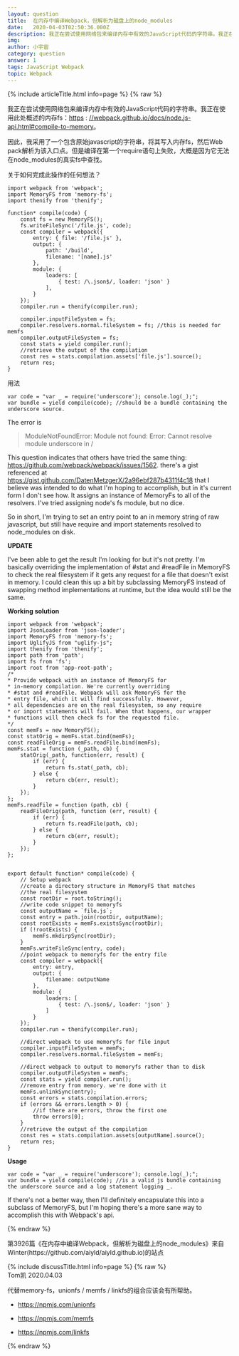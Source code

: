 ```yaml
---
layout: question
title:  在内存中编译Webpack，但解析为磁盘上的node_modules
date:   2020-04-03T02:50:36.000Z
description: 我正在尝试使用网络包来编译内存中有效的JavaScript代码的字符串。我正在使用此处概述的内存fs：https   //webpack.github.i...
img: 
author: 小宇宙
category: question
answer: 1
tags: JavaScript Webpack
topic: Webpack
---
```

<div class="article-root">
  <div class="article">
    {% include articleTitle.html info=page %}
    {% raw %}
    <div class="article-content"><p><font style="vertical-align: inherit;"><font style="vertical-align: inherit;">我正在尝试使用网络包来编译内存中有效的JavaScript代码的字符串。</font><font style="vertical-align: inherit;">我正在使用此处概述的内存fs：</font></font><a href="https://webpack.github.io/docs/node.js-api.html#compile-to-memory"><font style="vertical-align: inherit;"><font style="vertical-align: inherit;">https</font></font></a><font style="vertical-align: inherit;"><font style="vertical-align: inherit;"> : </font><a href="https://webpack.github.io/docs/node.js-api.html#compile-to-memory"><font style="vertical-align: inherit;">//webpack.github.io/docs/node.js-api.html#compile-to-memory</font></a><font style="vertical-align: inherit;">。</font></font></p>

<p><font style="vertical-align: inherit;"><font style="vertical-align: inherit;">因此，我采用了一个包含原始javascript的字符串，将其写入内存fs，然后Web pack解析为该入口点。</font><font style="vertical-align: inherit;">但是编译在第一个require语句上失败，大概是因为它无法在node_modules的真实fs中查找。</font></font></p>

<p><font style="vertical-align: inherit;"><font style="vertical-align: inherit;">关于如何完成此操作的任何想法？</font></font></p>

<pre><code>import webpack from 'webpack';<font></font>
import MemoryFS from 'memory-fs';<font></font>
import thenify from 'thenify';<font></font>
<font></font>
function* compile(code) {<font></font>
    const fs = new MemoryFS();<font></font>
    fs.writeFileSync('/file.js', code);<font></font>
    const compiler = webpack({<font></font>
        entry: { file: '/file.js' },<font></font>
        output: {<font></font>
            path: '/build',<font></font>
            filename: '[name].js'<font></font>
        },<font></font>
        module: {<font></font>
            loaders: [<font></font>
                { test: /\.json$/, loader: 'json' }<font></font>
            ],  <font></font>
        }<font></font>
    });<font></font>
    compiler.run = thenify(compiler.run);<font></font>
<font></font>
    compiler.inputFileSystem = fs;<font></font>
    compiler.resolvers.normal.fileSystem = fs; //this is needed for memfs<font></font>
    compiler.outputFileSystem = fs;<font></font>
    const stats = yield compiler.run();<font></font>
    //retrieve the output of the compilation<font></font>
    const res = stats.compilation.assets['file.js'].source();<font></font>
    return res;<font></font>
}<font></font>
</code></pre>

<p><font style="vertical-align: inherit;"><font style="vertical-align: inherit;">用法</font></font></p>

<pre><code>var code = "var _ = require('underscore'); console.log(_);";<font></font>
var bundle = yield compile(code); //should be a bundle containing the underscore source.<font></font>
</code></pre>

<p>The error is </p>

<blockquote>
  <p>ModuleNotFoundError: Module not found: Error: Cannot resolve module
  underscore in /</p>
</blockquote>

<p>This question indicates that others have tried the same thing: <a href="https://github.com/webpack/webpack/issues/1562">https://github.com/webpack/webpack/issues/1562</a>. there's a gist referenced at <a href="https://gist.github.com/DatenMetzgerX/2a96ebf287b4311f4c18">https://gist.github.com/DatenMetzgerX/2a96ebf287b4311f4c18</a> that I believe was intended to do what I'm hoping to accomplish, but in it's current form I don't see how. It assigns an instance of MemoryFs to all of the resolvers. I've tried assigning node's fs module, but no dice. </p>

<p>So in short, I'm trying to set an entry point to an in memory string of raw javascript, but still have require and import statements resolved to node_modules on disk.</p>

<p><strong>UPDATE</strong></p>

<p>I've been able to get the result I'm looking for but it's not pretty. I'm basically overriding the implementation of #stat and #readFile in MemoryFS
to check the real filesystem if it gets any request for a file that doesn't exist in memory. I could clean this up a bit by subclassing MemoryFS instead of swapping method implementations at runtime, but the idea would still be the same.</p>

<p><strong>Working solution</strong></p>

<pre><code>import webpack from 'webpack';<font></font>
import JsonLoader from 'json-loader';<font></font>
import MemoryFS from 'memory-fs';<font></font>
import UglifyJS from "uglify-js";<font></font>
import thenify from 'thenify';<font></font>
import path from 'path';<font></font>
import fs from 'fs';<font></font>
import root from 'app-root-path';<font></font>
/*<font></font>
* Provide webpack with an instance of MemoryFS for<font></font>
* in-memory compilation. We're currently overriding<font></font>
* #stat and #readFile. Webpack will ask MemoryFS for the <font></font>
* entry file, which it will find successfully. However, <font></font>
* all dependencies are on the real filesystem, so any require <font></font>
* or import statements will fail. When that happens, our wrapper <font></font>
* functions will then check fs for the requested file. <font></font>
*/<font></font>
const memFs = new MemoryFS();<font></font>
const statOrig = memFs.stat.bind(memFs);<font></font>
const readFileOrig = memFs.readFile.bind(memFs);<font></font>
memFs.stat = function (_path, cb) {<font></font>
    statOrig(_path, function(err, result) {<font></font>
        if (err) {<font></font>
            return fs.stat(_path, cb);<font></font>
        } else {<font></font>
            return cb(err, result);<font></font>
        }<font></font>
    });<font></font>
};<font></font>
memFs.readFile = function (path, cb) {<font></font>
    readFileOrig(path, function (err, result) {<font></font>
        if (err) {<font></font>
            return fs.readFile(path, cb);<font></font>
        } else {<font></font>
            return cb(err, result);<font></font>
        }<font></font>
    });<font></font>
};<font></font>
<font></font>
<font></font>
export default function* compile(code) {<font></font>
    // Setup webpack <font></font>
    //create a directory structure in MemoryFS that matches<font></font>
    //the real filesystem<font></font>
    const rootDir = root.toString();<font></font>
    //write code snippet to memoryfs<font></font>
    const outputName = `file.js`;<font></font>
    const entry = path.join(rootDir, outputName);<font></font>
    const rootExists = memFs.existsSync(rootDir);<font></font>
    if (!rootExists) {<font></font>
        memFs.mkdirpSync(rootDir);<font></font>
    }<font></font>
    memFs.writeFileSync(entry, code);<font></font>
    //point webpack to memoryfs for the entry file<font></font>
    const compiler = webpack({<font></font>
        entry: entry,<font></font>
        output: {<font></font>
            filename: outputName<font></font>
        },<font></font>
        module: {<font></font>
            loaders: [<font></font>
                { test: /\.json$/, loader: 'json' }<font></font>
            ]<font></font>
        }<font></font>
    });<font></font>
    compiler.run = thenify(compiler.run);<font></font>
<font></font>
    //direct webpack to use memoryfs for file input<font></font>
    compiler.inputFileSystem = memFs;<font></font>
    compiler.resolvers.normal.fileSystem = memFs;<font></font>
<font></font>
    //direct webpack to output to memoryfs rather than to disk<font></font>
    compiler.outputFileSystem = memFs;<font></font>
    const stats = yield compiler.run();<font></font>
    //remove entry from memory. we're done with it<font></font>
    memFs.unlinkSync(entry);<font></font>
    const errors = stats.compilation.errors;<font></font>
    if (errors &amp;&amp; errors.length &gt; 0) {<font></font>
        //if there are errors, throw the first one<font></font>
        throw errors[0];<font></font>
    }<font></font>
    //retrieve the output of the compilation<font></font>
    const res = stats.compilation.assets[outputName].source(); <font></font>
    return res;<font></font>
}<font></font>
</code></pre>

<p><strong>Usage</strong></p>

<pre><code>var code = "var _ = require('underscore'); console.log(_);";<font></font>
var bundle = yield compile(code); //is a valid js bundle containing the underscore source and a log statement logging _.<font></font>
</code></pre>

<p>If there's not a better way, then I'll definitely encapsulate this into a subclass of MemoryFS, but I'm hoping there's a more sane way to accomplish this with Webpack's api.</p></div>
    {% endraw %}
  </div>
  <p class="winter_mark">第3926篇《在内存中编译Webpack，但解析为磁盘上的node_modules》来自Winter(https://github.com/aiyld/aiyld.github.io)的站点</p>
  <div class="discuss-wrapper">
    {% include discussTitle.html info=page %}
    {% raw %}
    <div class="discuss-item">
        <div class="discuss-parent">
          <div class="discuss-meta">
            <span class="discuss-user">Tom凯</span>
            <span class="discuss-time">2020.04.03</span>
          </div>
          <div class="discuss-comment"><p><font style="vertical-align: inherit;"><font style="vertical-align: inherit;">代替memory-fs，unionfs / memfs / linkfs的组合应该会有所帮助。</font></font></p>

<ul>
<li><p><a href="https://npmjs.com/unionfs" rel="nofollow noreferrer"><font style="vertical-align: inherit;"><font style="vertical-align: inherit;">https://npmjs.com/unionfs</font></font></a></p></li>
<li><p><a href="https://npmjs.com/memfs" rel="nofollow noreferrer"><font style="vertical-align: inherit;"><font style="vertical-align: inherit;">https://npmjs.com/memfs</font></font></a></p></li>
<li><p><a href="https://npmjs.com/linkfs" rel="nofollow noreferrer"><font style="vertical-align: inherit;"><font style="vertical-align: inherit;">https://npmjs.com/linkfs</font></font></a></p></li>
</ul></div>
        </div></div>
    {% endraw %}
  </div>
<div>
